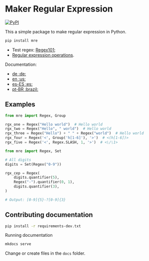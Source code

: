 # Maker Regular Expression
<a href="https://pypi.org/project/mre/">
  <img alt="PyPI" src="https://img.shields.io/pypi/v/mre.svg">
</a>

This a simple package to make regular expression in Python.

```bash
pip install mre
```

- Test regex: [Regex101](https://regex101.com/);
- [Regular expression operations](https://docs.python.org/3/library/re.html).


<span>Documentation:</span>
- <a href="https://alvarofpp.github.io/mre/de">
    de <span>:de:</span>
  </a>
- <a href="https://alvarofpp.github.io/mre/en">
    en <span>:us:</span>
  </a>
- <a href="https://alvarofpp.github.io/mre/es_ES">
    es-ES <span>:es:</span>
  </a>
- <a href="https://alvarofpp.github.io/mre/pt_BR">
    pt-BR <span>:brazil:</span>
  </a>

## Examples
```py
from mre import Regex, Group

rgx_one = Regex("Hello world")  # Hello world
rgx_two = Regex("Hello", " world")  # Hello world
rgx_three = Regex("Hello") + " " + Regex("world")  # Hello world
rgx_four = Regex('<', Group('h[1-6]'), '>')  # <(h[1-6])>
rgx_five = Regex('<', Regex.SLASH, 1, '>')  # <\/\1>
```

```py
from mre import Regex, Set

# All digits
digits = Set(Regex("0-9"))

rgx_cep = Regex(
    digits.quantifier(5),
    Regex("-").quantifier(0, 1),
    digits.quantifier(3),
)

# Output: [0-9]{5}-?[0-9]{3}
```

## Contributing documentation

```bash
pip install -r requirements-dev.txt
```
Running documentation

```bash
mkdocs serve
```
Change or create files in the `docs` folder.
